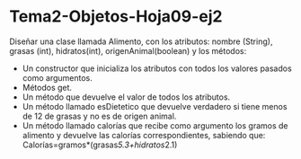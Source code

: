 # Tema2-Objetos-Hoja09-ej2

Diseñar una clase llamada Alimento, con los atributos: nombre (String), grasas (int), hidratos(int), origenAnimal(boolean) y los métodos:
+ Un constructor que inicializa los atributos con todos los valores pasados como argumentos.
+ Métodos get.
+ Un método que devuelve el valor de todos los atributos.
+ Un método llamado esDietetico que devuelve verdadero si tiene menos de 12 de grasas y no es de origen animal.
+ Un método llamado calorías que recibe como argumento los gramos de alimento y devuelve las calorías correspondientes, sabiendo que:
Calorías=gramos*(grasas*5.3+hidratos*2.1)
